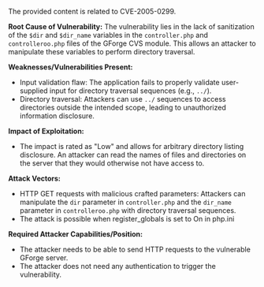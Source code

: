 The provided content is related to CVE-2005-0299.

**Root Cause of Vulnerability:**
The vulnerability lies in the lack of sanitization of the `$dir` and `$dir_name` variables in the `controller.php` and `controlleroo.php` files of the GForge CVS module. This allows an attacker to manipulate these variables to perform directory traversal.

**Weaknesses/Vulnerabilities Present:**
- Input validation flaw: The application fails to properly validate user-supplied input for directory traversal sequences (e.g., `../`).
- Directory traversal: Attackers can use `../` sequences to access directories outside the intended scope, leading to unauthorized information disclosure.

**Impact of Exploitation:**
- The impact is rated as "Low" and allows for arbitrary directory listing disclosure. An attacker can read the names of files and directories on the server that they would otherwise not have access to.

**Attack Vectors:**
- HTTP GET requests with malicious crafted parameters: Attackers can manipulate the `dir` parameter in `controller.php` and the `dir_name` parameter in `controlleroo.php` with directory traversal sequences.
- The attack is possible when register_globals is set to On in php.ini

**Required Attacker Capabilities/Position:**
- The attacker needs to be able to send HTTP requests to the vulnerable GForge server.
- The attacker does not need any authentication to trigger the vulnerability.
